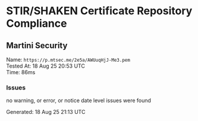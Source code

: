 # STIR/SHAKEN Certificate Repository Compliance

## Martini Security

Name: `https://p.mtsec.me/2e5a/AWUuqHjJ-Me3.pem`\
Tested At: 18 Aug 25 20:53 UTC\
Time: 86ms

### Issues

no warning, or error, or notice date level issues were found

Generated: 18 Aug 25 21:13 UTC